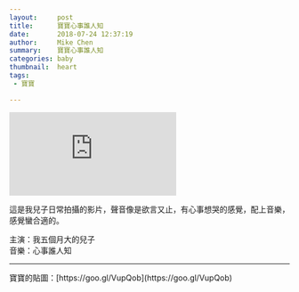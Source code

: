 ```yaml
---
layout:     post
title:      寶寶心事誰人知
date:       2018-07-24 12:37:19
author:     Mike Chen
summary:    寶寶心事誰人知
categories: baby
thumbnail:  heart
tags:
 - 寶寶

---
```


<div class="videoWrapper">
    <iframe src="https://www.youtube.com/embed/6tX2nBNHE8I" frameborder="0" allow="autoplay; encrypted-media" allowfullscreen></iframe>
</div>

這是我兒子日常拍攝的影片，聲音像是欲言又止，有心事想哭的感覺，配上音樂，感覺蠻合適的。

主演：我五個月大的兒子<br>
音樂：心事誰人知

<hr>
寶寶的貼圖：[https://goo.gl/VupQob](https://goo.gl/VupQob)
